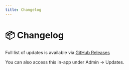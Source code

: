 ```yaml
---
title: Changelog
---
```


# 📦 Changelog

Full list of updates is available via [GitHub Releases](https://github.com/crimsonstrife/streamer.live/releases)

You can also access this in-app under Admin → Updates.

